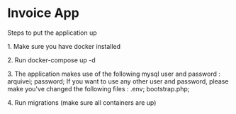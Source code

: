 <h1>Invoice App</h1>

<p>
    Steps to put the application up
</p>

<p> 1. Make sure you have docker installed </p>
<p> 2. Run docker-compose up -d </p>
<p> 3. The application makes use of the following mysql user and password : arquivei; password;
If you want to use any other user and password, please make you've changed the following files : .env; bootstrap.php;
</p>
<p> 4. Run migrations (make sure all containers are up) </p>


